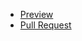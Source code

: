  - [Preview](https://bohdanklius.github.io/hello-world-ma-new/)
- [Pull Request](https://github.com/bohdanklius/hello-world-ma-new/pull/1/files)